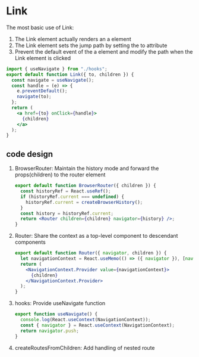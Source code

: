 # Link

The most basic use of Link:

1. The Link element actually renders an a element
2. The Link element sets the jump path by setting the to attribute
3. Prevent the default event of the a element and modify the path when the Link element is clicked

```jsx
import { useNavigate } from "./hooks";
export default function Link({ to, children }) {
  const navigate = useNavigate();
  const handle = (e) => {
    e.preventDefault();
    navigate(to);
  };
  return (
    <a href={to} onClick={handle}>
      {children}
    </a>
  );
}
```

## code design

1. BrowserRouter: Maintain the history mode and forward the props(children) to the router element

   ```jsx
   export default function BrowserRouter({ children }) {
     const historyRef = React.useRef();
     if (historyRef.current === undefined) {
       historyRef.current = createBrowserHistory();
     }
     const history = historyRef.current;
     return <Router children={children} navigator={history} />;
   }
   ```

2. Router: Share the context as a top-level component to descendant components

   ```jsx
   export default function Router({ navigator, children }) {
     let navigationContext = React.useMemo(() => ({ navigator }), [navigator]);
     return (
       <NavigationContext.Provider value={navigationContext}>
         {children}
       </NavigationContext.Provider>
     );
   }
   ```

3. hooks: Provide useNavigate function

   ```jsx
   export function useNavigate() {
     console.log(React.useContext(NavigationContext));
     const { navigator } = React.useContext(NavigationContext);
     return navigator.push;
   }
   ```

4. createRoutesFromChildren: Add handling of nested route
